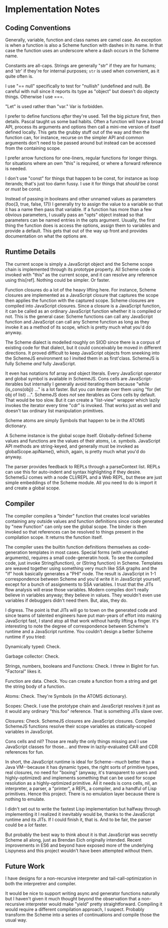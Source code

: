 # Implementation Notes

## Coding Conventions

Generally, variable, function and class names are camel case. An exception
is when a function is also a Scheme function with dashes in its name. In that case
the function uses an underscore where a dash occurs in the Scheme name.

Constants are all-caps. Strings are generally "str" if they are for humans; and 'str'
if they're for internal purposes; `str` is used when convenient, as it quite often is.

I use "== null" specifically to test for "nullish" (undefined and null). Be careful
with null since it reports its type as "object" but doesn't do objecty things. Otherwise
I use ===.

"Let" is used rather than "var." Var is forbidden.

I prefer to define functions _after_ they're used. Tell the big picture first, then details.
Pascal taught us some bad habits.
Often a function will have a broad API, process its arguments and options then call
a mini-me version of itself defined locally. This gets the grubby stuff out of
the way and then the function can, for instance, recurse on the simpler API and common
arguments don't need to be passed around but instead can be accessed from the containing scope.

I prefer arrow functions for one-liners, regular functions for longer things. for situations
where an own "this" is required, or where a forward reference is needed.

I don't use "const" for things that happen to be const, for instance as loop iterands;
that's just too damn fussy. I use it for things that _should_ be const or _must_ be const.

Instead of passing in booleans and other unnamed values as parameters (foo(3, true, false, 17))
I generally try to assign the value to a variable so that it has a name then pass that variable.
If a function has more than a few obvious parameters, I usually pass an "opts" object instead
so that parameters can be named entries in the opts argument. Usually, the first thing the function
does is access the options, assign them to variables and provide a default. This gets that
out of the way up front and provides documentation on what the options are.

## Runtime Details

The current scope is simply a JavaScript object and the Scheme scope chain is implemented through its
prototype property. All Scheme code is invoked with "this" as the current scope, and it can
resolve any reference using this[ref]. Nothing could be simpler. Or faster.

Function closures do a lot of the heavy lifting here. For instance, Scheme closures are implemented
as a JavaScript closure that captures the scope then applies the function with the captured scope. Scheme
closures are compiled into JavaScript closures. Since a closure is a JavaScript function,
it can be called as an ordinary JavaScript function whether it is compiled or not. This is
the general case: Scheme functions can call any JavaScript function and JavaScript can call
any Scheme function as long as they invoke it as a method of its scope, which is pretty much
what you'd do anyway.

The Scheme dialect is modelled roughly on SIOD since there is a corpus of existing code for
that dialect, but it could conceivably be moved in different directions.
It proved difficult to keep JavaScript objects from sneeking into the SchemeJS environment
so I invited them in as first'class. SchemeJS is fully Scheme _and_ fully JavaScript.

It even has notations fof array and object literals. Every JavaScript operator and global
symbol is available in SchemeJS. Cons cells are JavaScript-iterables but internally
I generally avoid iterating them because "while (is_cons(obj)) ..." is a lot faster.
But you _can_ iterate over them using "for (let obj of list) ...".
SchemeJS does _not_ see iterables as Cons cells by default. That would be too slow.
But it can create a "list-view" wrapper which lazily invokes the iterator every time
"cdr" is invoked. That works just as well and doesn't tax ordinary list manipulation
primitives.

Scheme atoms are simply Symbols that happen to be in the ATOMS dictionary.

A Scheme instance is the global scope itself. Globally-defined Scheme values and functions
are the values of their atoms, i.e. symbols. JavaScript API methods are string-keyed, and
generally must be invoked as globalScope.apiName(), which, again, is pretty much what you'd
do anyway.

The parser provides feedback to REPLs through a parseContext list. REPLs can use this for
auto-indent and syntax highlighting if they desire. SchemeSJ comes with a node CLI/REPL and
a Web REPL, but these are just simple embeddings of the Scheme module. All you need to do
is import it and create a global scope.

## Compiler

The compiler compiles a "binder" function that creates local variables containing any outside
values and function definitions since code generated by "new Function" can only see the global
scope. The binder is then invoked so that references can be resolved to things present in
the compilation scope. It returns the function itself.

The compiler uses the builtin function definitions themselves as code-generation templates
in most cases. Special forms (with unevaluated arguments), requires a small code-generatin hook.
To see the compiled code, just invoke String(function), or (String function) in Scheme.
Templates are weaved together using something very much like SSA graphs and the "if" hook
basically generates a "PHI" node. The result is JavaScript in 1-1 correspondence
between Scheme and you'd write it in JavaScript yourself, except for a bunch of assignments
to SSA variables. I trust that the JITs flow analysis will erase those variables. Modern
compiles don't really believe in variables anyway; they believe in values. They wouldn't
even use variables if debuggers didn't need them. But, alas, they do.

I digress. The point is that JITs will go to town on the generated code and since
teams of talented engineers have put man-years of effort into making JavaScript fast,
I stand atop all that work without hardly lifting a finger. It's interesting to note
the degree of correspondence between Scheme's runtime and a JavaScript runtime.
You couldn't design a better Scheme runtime if you tried:

Dynamically typed: Check.

Garbage collector: Check.

Strings, numbers, booleans and Functions: Check. I threw in BigInt for fun. "Factoral" likes it.

Function are data. Check. You can create a function from a string and get the string body
of a function.

Atoms: Check. They're Symbols (in the ATOMS dictionary).

Scopes: Check. I use the prototype chain and JavaScript resolves it just as it would
any ordinary "this.foo" reference. That is something JITs slave over.

Closures: Check. SchemeJS closures are JavaScript closures. Compiled SchemeJS functions
resolve their scope variables as statically-scoped variables in JavaScript.

Cons cells and nil? Those are really the only things missing and I use JavaScript classes
for those... and threw in lazily-evaluated CAR and CDR references for fun.

In short, the JavaScript runtime is ideal for Scheme--_much_ better than a Java VM--because
it has dynamic types, the right sorts of primitive types, real closures, no need for "boxing"
(anyway, it's transparent to users and highly-optimized)
and implements something that can be used for scope resolution as a highly-optimized primitive.
All it needs is cons cells, nil, an interpreter, a parser, a "printer", a REPL, a compiler,
and a handful of Lisp primitives. Hence this project. There is no emulation layer because
there is nothing to emulate.

I didn't set out to write the fastest Lisp implementation but halfway through implementing
it I realized it inevitably would be, thanks to the JavaScript runtime and its JITs.
If I could finish it, that is. And to be fair, the parser could be a _lot_ faster.

But probably the best way to think about it is that JavaScript was secretly Scheme all along,
just as Brendan Eich originally intended. Recent improvements in ES6 and beyond have exposed
more of the underlying Lispyness and this project wouldn't have been attempted without them.

## Future Work

I have designs for a non-recursive interpreter and tail-call-optimization in both the
interpretrer and compiler.

It would be nice to support writing async and generator functions naturally but I haven't
given it much thought beyond the observation that a non-recursive interpreter would make "yield" pretty straightforward. Compiling it would require a different compilation approach, I suspect.
Probably transform the Scheme into a series of continuations and compile those the usual way.
